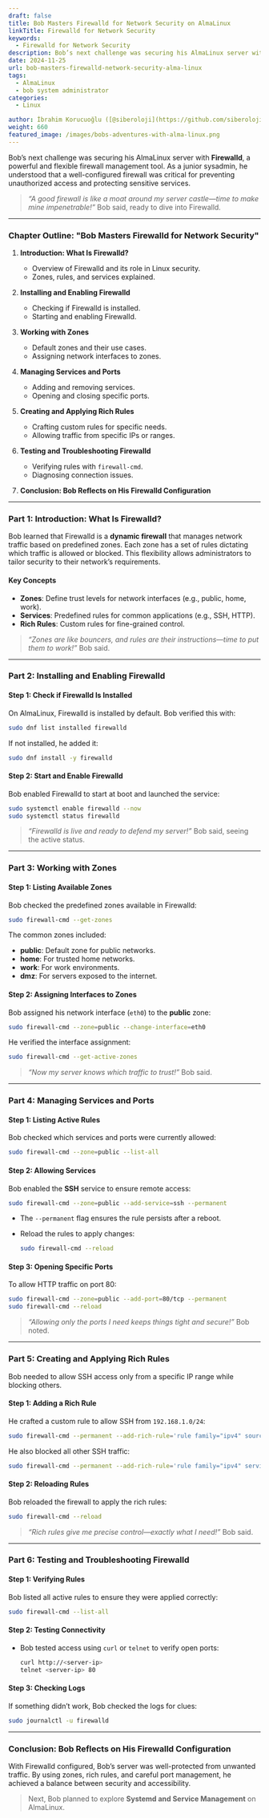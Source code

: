 ```yaml
---
draft: false
title: Bob Masters Firewalld for Network Security on AlmaLinux
linkTitle: Firewalld for Network Security
keywords:
  - Firewalld for Network Security
description: Bob’s next challenge was securing his AlmaLinux server with Firewalld, a powerful and flexible firewall management tool.
date: 2024-11-25
url: bob-masters-firewalld-network-security-alma-linux
tags:
  - AlmaLinux
  - bob system administrator
categories:
  - Linux

author: İbrahim Korucuoğlu ([@siberoloji](https://github.com/siberoloji))
weight: 660
featured_image: /images/bobs-adventures-with-alma-linux.png
---
```

Bob’s next challenge was securing his AlmaLinux server with **Firewalld**, a powerful and flexible firewall management tool. As a junior sysadmin, he understood that a well-configured firewall was critical for preventing unauthorized access and protecting sensitive services.

> *“A good firewall is like a moat around my server castle—time to make mine impenetrable!”* Bob said, ready to dive into Firewalld.

---

### **Chapter Outline: "Bob Masters Firewalld for Network Security"**

1. **Introduction: What Is Firewalld?**
   - Overview of Firewalld and its role in Linux security.
   - Zones, rules, and services explained.

2. **Installing and Enabling Firewalld**
   - Checking if Firewalld is installed.
   - Starting and enabling Firewalld.

3. **Working with Zones**
   - Default zones and their use cases.
   - Assigning network interfaces to zones.

4. **Managing Services and Ports**
   - Adding and removing services.
   - Opening and closing specific ports.

5. **Creating and Applying Rich Rules**
   - Crafting custom rules for specific needs.
   - Allowing traffic from specific IPs or ranges.

6. **Testing and Troubleshooting Firewalld**
   - Verifying rules with `firewall-cmd`.
   - Diagnosing connection issues.

7. **Conclusion: Bob Reflects on His Firewalld Configuration**

---

### **Part 1: Introduction: What Is Firewalld?**

Bob learned that Firewalld is a **dynamic firewall** that manages network traffic based on predefined zones. Each zone has a set of rules dictating which traffic is allowed or blocked. This flexibility allows administrators to tailor security to their network’s requirements.

#### **Key Concepts**

- **Zones**: Define trust levels for network interfaces (e.g., public, home, work).
- **Services**: Predefined rules for common applications (e.g., SSH, HTTP).
- **Rich Rules**: Custom rules for fine-grained control.

> *“Zones are like bouncers, and rules are their instructions—time to put them to work!”* Bob said.

---

### **Part 2: Installing and Enabling Firewalld**

#### **Step 1: Check if Firewalld Is Installed**

On AlmaLinux, Firewalld is installed by default. Bob verified this with:

```bash
sudo dnf list installed firewalld
```

If not installed, he added it:

```bash
sudo dnf install -y firewalld
```

#### **Step 2: Start and Enable Firewalld**

Bob enabled Firewalld to start at boot and launched the service:

```bash
sudo systemctl enable firewalld --now
sudo systemctl status firewalld
```

> *“Firewalld is live and ready to defend my server!”* Bob said, seeing the active status.

---

### **Part 3: Working with Zones**

#### **Step 1: Listing Available Zones**

Bob checked the predefined zones available in Firewalld:

```bash
sudo firewall-cmd --get-zones
```

The common zones included:

- **public**: Default zone for public networks.
- **home**: For trusted home networks.
- **work**: For work environments.
- **dmz**: For servers exposed to the internet.

#### **Step 2: Assigning Interfaces to Zones**

Bob assigned his network interface (`eth0`) to the **public** zone:

```bash
sudo firewall-cmd --zone=public --change-interface=eth0
```

He verified the interface assignment:

```bash
sudo firewall-cmd --get-active-zones
```

> *“Now my server knows which traffic to trust!”* Bob said.

---

### **Part 4: Managing Services and Ports**

#### **Step 1: Listing Active Rules**

Bob checked which services and ports were currently allowed:

```bash
sudo firewall-cmd --zone=public --list-all
```

#### **Step 2: Allowing Services**

Bob enabled the **SSH** service to ensure remote access:

```bash
sudo firewall-cmd --zone=public --add-service=ssh --permanent
```

- The `--permanent` flag ensures the rule persists after a reboot.
- Reload the rules to apply changes:

  ```bash
  sudo firewall-cmd --reload
  ```

#### **Step 3: Opening Specific Ports**

To allow HTTP traffic on port 80:

```bash
sudo firewall-cmd --zone=public --add-port=80/tcp --permanent
sudo firewall-cmd --reload
```

> *“Allowing only the ports I need keeps things tight and secure!”* Bob noted.

---

### **Part 5: Creating and Applying Rich Rules**

Bob needed to allow SSH access only from a specific IP range while blocking others.

#### **Step 1: Adding a Rich Rule**

He crafted a custom rule to allow SSH from `192.168.1.0/24`:

```bash
sudo firewall-cmd --permanent --add-rich-rule='rule family="ipv4" source address="192.168.1.0/24" service name="ssh" accept'
```

He also blocked all other SSH traffic:

```bash
sudo firewall-cmd --permanent --add-rich-rule='rule family="ipv4" service name="ssh" drop'
```

#### **Step 2: Reloading Rules**

Bob reloaded the firewall to apply the rich rules:

```bash
sudo firewall-cmd --reload
```

> *“Rich rules give me precise control—exactly what I need!”* Bob said.

---

### **Part 6: Testing and Troubleshooting Firewalld**

#### **Step 1: Verifying Rules**

Bob listed all active rules to ensure they were applied correctly:

```bash
sudo firewall-cmd --list-all
```

#### **Step 2: Testing Connectivity**

- Bob tested access using `curl` or `telnet` to verify open ports:

  ```bash
  curl http://<server-ip>
  telnet <server-ip> 80
  ```

#### **Step 3: Checking Logs**

If something didn’t work, Bob checked the logs for clues:

```bash
sudo journalctl -u firewalld
```

---

### **Conclusion: Bob Reflects on His Firewalld Configuration**

With Firewalld configured, Bob’s server was well-protected from unwanted traffic. By using zones, rich rules, and careful port management, he achieved a balance between security and accessibility.

> Next, Bob planned to explore **Systemd and Service Management** on AlmaLinux.
